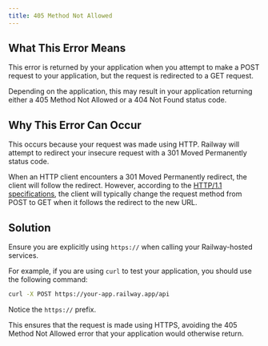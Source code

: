 ```yaml
---
title: 405 Method Not Allowed
---
```


## What This Error Means

This error is returned by your application when you attempt to make a POST request to your application, but the request is redirected to a GET request.

Depending on the application, this may result in your application returning either a 405 Method Not Allowed or a 404 Not Found status code.

## Why This Error Can Occur

This occurs because your request was made using HTTP. Railway will attempt to redirect your insecure request with a 301 Moved Permanently status code.

When an HTTP client encounters a 301 Moved Permanently redirect, the client will follow the redirect. However, according to the <a href="https://www.rfc-editor.org/rfc/rfc7231#section-6.4.2" target="_blank">HTTP/1.1 specifications</a>, the client will typically change the request method from POST to GET when it follows the redirect to the new URL.

## Solution

Ensure you are explicitly using `https://` when calling your Railway-hosted services.

For example, if you are using `curl` to test your application, you should use the following command:

```bash
curl -X POST https://your-app.railway.app/api
```

Notice the `https://` prefix.

This ensures that the request is made using HTTPS, avoiding the 405 Method Not Allowed error that your application would otherwise return.